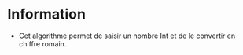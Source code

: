 # Information

- Cet algorithme permet de saisir un nombre Int et de le convertir en chiffre romain.


